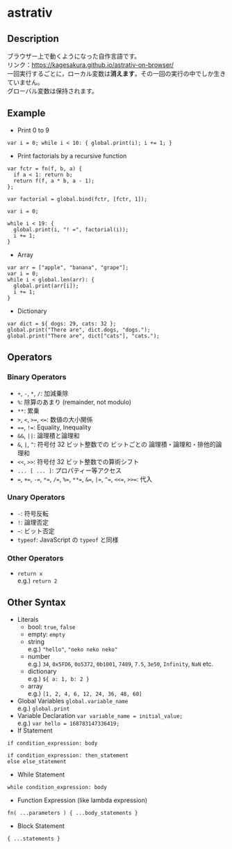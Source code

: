 # astrativ
## Description
ブラウザー上で動くようになった自作言語です。  
リンク：https://kagesakura.github.io/astrativ-on-browser/  
一回実行するごとに，ローカル変数は**消えます**。その一回の実行の中でしか生きていません。  
グローバル変数は保持されます。  
## Example
- Print 0 to 9
```
var i = 0; while i < 10: { global.print(i); i += 1; }
```
- Print factorials by a recursive function
```
var fctr = fn(f, b, a) {
  if a < 1: return b;
  return f(f, a * b, a - 1);
};

var factorial = global.bind(fctr, [fctr, 1]);

var i = 0;

while i < 19: {
  global.print(i, "! =", factorial(i));
  i += 1;
}
```
- Array
```
var arr = ["apple", "banana", "grape"];
var i = 0;
while i < global.len(arr): {
  global.print(arr[i]);
  i += 1;
}
```
- Dictionary
```
var dict = ${ dogs: 29, cats: 32 };
global.print("There are", dict.dogs, "dogs.");
global.print("There are", dict["cats"], "cats.");
```
## Operators
### Binary Operators
- `+`, `-`, `*`, `/`: 加減乗除
- `%`: 除算のあまり (remainder, not modulo)
- `**`: 累乗
- `>`, `<`, `>=`, `<=`: 数値の大小関係
- `==`, `!=`: Equality, Inequality
- `&&`, `||`: 論理積と論理和
- `&`, `|`, `^`: 符号付 32 ビット整数での ビットごとの 論理積・論理和・排他的論理和
- `<<`, `>>`: 符号付 32 ビット整数での算術シフト
- `... [ ... ]`: プロパティー等アクセス
- `=`, `+=`, `-=`, `*=`, `/=`, `%=`, `**=`, `&=`, `|=`, `^=`, `<<=`, `>>=`: 代入
### Unary Operators
- `-`: 符号反転
- `!`: 論理否定
- `~`: ビット否定
- `typeof`: JavaScript の `typeof` と同様
### Other Operators
- `return x`  
e.g.) `return 2` 
## Other Syntax
- Literals
  - bool: `true`, `false`
  - empty: `empty`
  - string  
  e.g.) `"hello"`, `"neko neko neko"`
  - number  
  e.g.) `34`, `0x5FD6`, `0o5372`, `0b1001`, `7489`, `7.5`, `3e50`, `Infinity`, `NaN` etc.
  - dictionary  
  e.g.) `${ a: 1, b: 2 }`
  - array  
  e.g.) `[1, 2, 4, 6, 12, 24, 36, 48, 60]`
- Global Variables
`global.variable_name`  
e.g.) `global.print`
- Variable Declaration
`var variable_name = initial_value;`  
e.g.) `var hello = 168783147336419;`
- If Statement
```
if condition_expression: body
```
```
if condition_expression: then_statement
else else_statement
```
- While Statement
```
while condition_expression: body
```
- Function Expression (like lambda expression)
```
fn( ...parameters ) { ...body_statements }
```
- Block Statement
```
{ ...statements }
```
